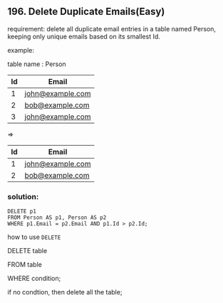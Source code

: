 ## 196. Delete Duplicate Emails(Easy)

requirement: delete all duplicate email entries in a table named Person, keeping only unique emails based on its smallest Id.

example:

table name : Person

| Id | Email            |
|----|------------------|
| 1  | john@example.com |
| 2  | bob@example.com  |
| 3  | john@example.com |

=>

| Id | Email            |
|----|------------------|
| 1  | john@example.com |
| 2  | bob@example.com  |



### solution:

```
DELETE p1
FROM Person AS p1, Person AS p2
WHERE p1.Email = p2.Email AND p1.Id > p2.Id;

```


how to use `DELETE`

DELETE table

FROM table

WHERE condition;

if no condtion, then delete all the table;
